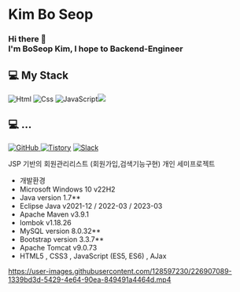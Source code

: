 # Kim Bo Seop 
### Hi there 👋 </br>I'm BoSeop Kim, I hope to Backend-Engineer

## 💻 My Stack
<img alt="Html" src ="https://img.shields.io/badge/HTML5-E34F26.svg?&style=for-the-badge&logo=HTML5&logoColor=white"/> <img alt="Css" src ="https://img.shields.io/badge/CSS3-1572B6.svg?&style=for-the-badge&logo=CSS3&logoColor=white"/> <img alt="JavaScript" src ="https://img.shields.io/badge/JavaScriipt-F7DF1E.svg?&style=for-the-badge&logo=JavaScript&logoColor=black"/><img src="https://img.shields.io/badge/MySQL-4479A1?style=flat-square&logo=MySQL&logoColor=white"/></a> 

## 💻 ...
<a href = "https://github.com/Hun-Se"><img alt="GitHub" src ="https://img.shields.io/badge/GitHub-181717.svg?&style=for-the-badge&logo=GitHub&logoColor=white"/>
</a> <a href = "https://for-it-study.tistory.com/"> <img alt="Tistory" src ="https://img.shields.io/badge/Tistory-white.svg?&style=for-the-badge"/></a>
</a> <a href = "hun-se.slack.com"> <img alt="Slack" src ="https://img.shields.io/badge/Slack-4A154B.svg?&style=for-the-badge&logo=Slack&logoColor=white"/></a>

JSP 기반의 회원관리리스트 (회원가입,검색기능구현) 개인 세미프로젝트 

- 개발환경 
- Microsoft Windows 10 v22H2
- Java version 1.7**
- Eclipse Java v2021-12 / 2022-03 / 2023-03
- Apache Maven v3.9.1
- lombok v1.18.26
- MySQL version 8.0.32**
- Bootstrap version 3.3.7**
- Apache Tomcat v9.0.73
- HTML5 , CSS3 , JavaScript (ES5, ES6) , AJax






https://user-images.githubusercontent.com/128597230/226907089-1339bd3d-5429-4e64-90ea-849491a4464d.mp4

